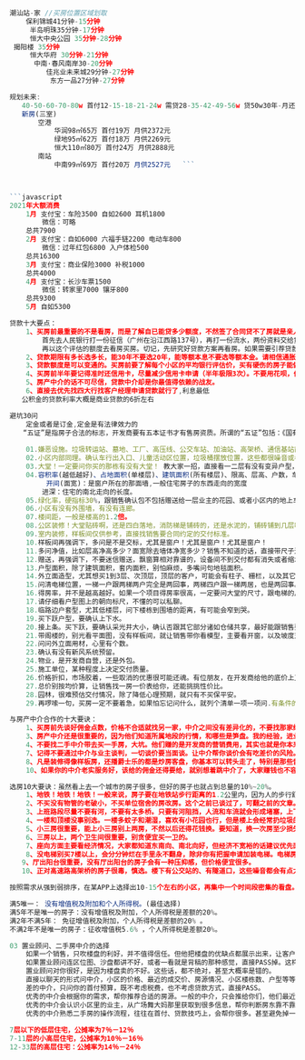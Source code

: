 

```javascript
潮汕站-家 //买房位置区域划取
    保利锦城41分钟-15分钟
     半岛明珠35分钟-17分钟
     恒大中央公园 35分钟-28分钟
 揭阳楼 35分钟
     恒大华府 30分钟-21分钟
      中南·春风南岸30-20分钟
         佳兆业未来城29分钟-27分钟   
          东方一品27分钟-27分钟
```



```javascript
规划未来:
   40-50-60-70-80w 首付12-15-18-21-24w 需贷28-35-42-49-56w 贷50w30年-月还2176元
   新房(三室)
       空港
           华润98㎡65万 首付19万 月供2372元
           绿地95㎡62万 首付18万 月供2269元
           恒大110㎡80万 首付24万 月供2888元
       南站
           中南99㎡69万 首付20万 月供2527元   ```



```javascript
2021年大额消费
    1月 支付宝：车险3500 自如2600 耳机1800
        微信：可略
    总共7900
    2月 支付宝：自如6000 六福手链2200 电动车800
        微信：过年红包6800 入户体检500
    总共16300
    3月 支付宝：商业保险3000 补税1000
    总共4000
    4月 支付宝：长沙车票1500
        微信：转家里7000 镶牙800
    总共9300
    5月 自如5300
```



```javascript
贷款十大要点：
    1、买房前最重要的不是看房，而是了解自已能贷多少额度，不然签了合同贷不了房就是亲人泪两行了。
        首先去人民银行打一份征信（广州在沿江西路137号），再打一份流水，两份资料交给贷款中介评估你能借多少钱，以什么贷款方案进行买房。
        再以这个评估的额度去看房买房。切记，先研究好贷款方案再看房。如果需要引荐贷款中介可在公众号后台提问。
    2、贷款期限有多长选多长，能30年不要选20年，能等额本息不要选等额本金。请相信通胀的力量,没啥事不要提前还公积金贷款，这个利率随便买个理财产品都能覆盖。
    3、贷款额度是可以变通的。买房前要了解每个小区的平均银行评估价，买有硬伤的房子能做到高评。（请咨询贷款中介）
    4、买房前半年要记得准时还信用卡，尽量减少信用卡申请（半年极限3次）。不要用花呗，借呗，微粒贷。要以一个清白之身真诚的等待同贷书出来。
    5、房产中介的话不可尽信，贷款中介却是你最值得依赖的战友。
    6、直接去优先找四大行找客户经理申请贷款就行了,利息最低
   公积金的贷款利率大概是商业贷款的6折左右
```



```javascript
避坑30问
    定金或者是订金,定金是有法律效力的
　　“五证”是指房子合法的标志，开发商要有五本证书才有售房资质。所谓的“五证”包括：《国有土地使用证》《建设用地规划许可证》《建设工程规划许可证》《建设工程施工许可证》《商品房销售（预售）许可证》
    
    01.嫌恶设施。垃圾转运站、墓地、工厂、高压线、公交车站、加油站、高架桥、通信基站能想到的一挨着问一遍。 若销售不能明确告知，就自己转一圈。
    02.小区内部同理。确认车行出入口、儿童活动区位置，垃圾桶摆放位置，这些都很噪音或者气味相关。 信不过销售，就去找不利因素公示，别偷懒！挑楼栋的时候有用。
    03.大堂！一定要问你买的那栋有没有大堂！ 教大家一招，直接看一二层有没有变异户型，根据少掉的户型面积，能估算出大堂的大小，以及挑高，不会算的私聊。
    04.容积率(越低越好)、占地面积(单楼层)、建筑面积(所有楼层)、限高、层高、户数，车位配比都要问，具体不多解释，搞不懂的私聊。
         开间(面宽)：是窗户所在的那面墙,一般住宅房子的东西走向的宽度
        进深：住宅的南北走向的长度。
    05.绿化率，硬指标30%，跟销售确认包不包括赠送给一层业主的花园、或者小区内的地上车位在内（如果有的话）。
    06.小区有没有外围墙，有没有连廊。
    07.楼间距，一般是楼高的1.2倍。
    08.公区装修！大堂贴砖啊，还是四白落地，消防梯是铺砖的，还是水泥的，铺砖铺到几层啊，真有开发商只给一层铺砖，以上全是水泥。
    09.室内装修，样板间仅供参考，直接找销售要合同约定的交付标准。 
    10.样板间再强调下，多问是不是交标，尤其是窗户！尤其是窗户！尤其是窗户！ 
    11.多问净值，比如层高净高多少？面宽除去墙体净宽多少？销售不知道的话，直接带尺子进样板间最靠谱。 
    12.赠送，再强调下，不要迷信赠送，飘窗算相对靠谱的，设备间不到交付都有消失或者缩水的可能。 
    13.户型面积，除了建筑面积，套内面积，别怕麻烦，多嘴问句地毯面积。 
    14.外立面造型，尤其想买1到3层、次顶层，顶层的客户，可能会有柱子、栅栏，以及其它奇奇怪怪的东西影响采光。 
    15.问清电梯位置，一梯一户跟两梯两户完全是两回事，两梯四户跟一梯两居，也是两回事。 
    16.得房率，并不是越高越好。如果一个项目得房率很高，一定要问大堂的尺寸，跟电梯的尺寸，羊毛多数从这里出。 
    17.请仔细看户型图上的朝向标尺，不懂的可以私聊。 
    18.临路边户套型，尤其低楼层，问下楼栋到围墙的距离，有可能会窄到哭。 
    19.买下跃户型，要确认上下水。 
    20.接上条。买下跃，要确认采光井大小，确认否跟其它部分诸如仓储共享，最好能跟销售要到图纸，别怕麻烦。 
    21.带阁楼的，别光看平面图，没有样板间，就让销售带你看模型，主要看开窗，以及坡度对实际空间使用效率的影响。 
    22.问问外立面用材，心里有个数。 
    23.确认有没有新风系统预留。 
    24.物业，是开发商自营，还是外包。 
    25.施工单位，某种程度上决定交付质量。 
    26.价格折扣，市场胶着，一些取消的优惠很可能还魂。有位朋友，在开发商给他的底价上又砍掉五万。买排骨，好香的。 
    27.总价别按均价算，让销售找一房一价表给你，还能挑挑性价比。 
    28.园林，很难预估交付情况，除了降低心理预期，就只有不买保平安。 
    29.再啰嗦一句，买房一定不要着急，如果怕忘记问什么，就列个清单一项一项问.有条件的话尽量录音，并保留微信交流的记录，千！万！别！案！场！一！逛！就！着！急！交！定！金！
```



```javascript
与房产中介合作的十大要诀：
    1、买房前先谈好佣金点数，价格不合适就找另一家，中介之间没有差异化的，不要找那家绿中介，收费死贵死贵的,同一地段的中介都是推销那些房源。如果事前没谈好佣金率，签了买房合同后，不排除中介会坐地起价。
    3、房产中介还是很重要的，因为他们知道所属地段的行情，和哪些是笋盘。我的经验，进业主群找业主报的一般是天价，最后还得找房产中介找盘源。这方面他们的工作付出是值得肯定的。
    4、不要找二手中介带去买一手房，大坑。他们赚的是开发商的营销费用，其实也就是你本来应得的折扣。
    7、记得不要通过中介与业主谈判，一切谈价要当面谈。让中介帮你谈价会有吃差价的风险。
    8、凡是装修得像样板房，还播爵士乐的都是炒房客盘，你基本可以转头走了，特别是那些留下中介签名的。此外，卖房租房切记不要签独家，买房也要谨慎对比那些独家的盘源。
    10、如果你的中介老实服务好，该给的佣金还得要给，就别想着跳中介了，大家赚钱也不容易。如果不老实又开天价的，或察觉到他想吃差价的，就找另一家中介买呗。
```



```javascript
选房10大要诀：虽然看上去一个城市的房子很多，但好的房子也就占到总量的10%~20%。
    1、地铁！地铁！地铁！一般来说，房子要在地铁站步行距离的1.2公里内，因为人的步行舒适感是20分钟，超过20分钟就会觉得太累和不想出门。
    2、不买没有物管的老破小，不买单位宿舍的房改房。这个之前已谈过了，可翻之前的文章。
    3、上班路段尽量不要有河，不要有太多桥。只要有河阻挡，人流和车流就会形成堵塞，上下班时间就会出现千军万马过独木桥的景象。具体可以参考金沙洲和番禺的情况。所以，还是建议选不用过桥到城市核心区的地段。
    4、一楼和顶楼没事别选。一楼多蚊子和潮湿，喜欢有小花园也行，但是楼上会经常扔垃圾的。顶楼就是热和漏水，还有经常有人上楼晾被子，漏水这个问题其实很难完全解决的，所以慎选。
    5、小三房很重要，能上小三房别上两房，不然以后还得花钱换。要知道，换一次房至少损失房价的10%，有能力一次到位就一次到位。
    6、三房以上，两个卫生间很重要，别贪便宜买一卫的。
    7、座向方面主要看经济情况，大家都知道东南向、南北向好，但经济不宽裕的话建议优先面积，其次座向。面积是实实在在需要的，座向可以通过开空调缓解，夏天每天开空调也花不了几个钱。
    8、没电梯别买7楼以上，会分分钟烂在手里永不翻身，除非你有把握申请加装电梯。电梯房最好的楼层是中段以上，但具体还要看前面的景观，南向的越高越好，夏天的南风越高越爽。北向的不需要太高，北风大没啥好处。
   9、厅出阳台很重要，没有厅出阳台的房子会有一种压抑感，但价格便宜很多。
   10、正对高速路高架桥的房子很毒，慎选。楼下有公交站的、有隧道口，这些噪音都会有点大，慎选。
```

```javascript
按照需求从强到弱排序，在某APP上选择出10-15个左右的小区，再集中一个时间段密集的看盘。排除法试试，非常有效。

满5唯一： 没有增值税及附加和个人所得税。(最佳选择)
满5年不是唯一的房子：没有增值税及附加，个人所得税是差额的20%。
满2年不满5年： 免征增值税及附加，个人所得税是差额的20% 。
不满2年不是唯一的房子：征收增值税5.6% ，个人所得税是差额20%。

03 置业顾问、二手房中介的选择
    如果一个销售，只吹楼盘的利好，并不值得信任。但他把楼盘的优缺点都展示出来，让客户有充分的知情权，反而更能坚定客户要购买的决心。
    如果置业顾问连区位图、沙盘都讲不好，或者一看就是背稿的那种感觉，直接PASS掉。这样的置业顾问，大概率对你的诉求也不会上心。
    置业顾问对你很好，是因为楼盘卖的不好。这些话，都不绝对，甚至大概率是错的。
    直接以聊天的形式问中介，小区的价格、最近的成交价、房源情况、小区楼栋数、户型等等，如果中介一问三不知道，就直接PASS。
    差的中介，只问你的首付预算，既不考虑税费，也不考虑贷款方式，直接PASS。    
    优秀的中介会根据你的需求，帮你推荐合适的房源。一般的中介，只会推给你们，他们最近要加推的房源，根本不关心业主想要买什么。
    优秀的中介会认识小区里的业主，从广场舞大妈那里获取到很多信息，帮你判断房东靠不靠谱，甚至推断买房的价格还可以谈到多少。一般的中介甚至连房东卖房的理由都不知道。
    优秀的中介熟悉二手房的操作流程，往往在首付、贷款技巧上，会帮你很多。甚至避免掉一些税费、做高贷款额度提高买房预算等等（这些涉及了灰色的知识点）。这是他们最强大的竞争力。
    
7层以下的低层住宅，公摊率为7％－12％
7-11层的小高层住宅，公摊率为10％－16％
12-33层的高层住宅：公摊率为14％－24％

```

